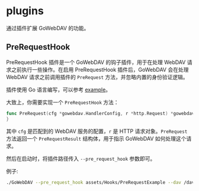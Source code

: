 # plugins

通过插件扩展 GoWebDAV 的功能。

## PreRequestHook

PreRequestHook 插件是一个 GoWebDAV 的钩子插件，用于在处理 WebDAV 请求之前执行一些操作。在启用 PreRequestHook 插件后，GoWebDAV 会在处理 WebDAV 请求之前调用插件的 `PreRequest` 方法，并忽略内置的身份验证逻辑。

插件使用 Go 语言编写，可以参考 [example](../assets/Plugins/PreRequestExample)。

大致上，你需要实现一个 `PreRequestHook` 方法：

```go
func PreRequest(cfg *gowebdav.HandlerConfig, r *http.Request) *gowebdav.PreRequestResult {
}
```

其中 `cfg` 是匹配到的 WebDAV 服务的配置，`r` 是 HTTP 请求对象。`PreRequest` 方法返回一个 `PreRequestResult` 结构体，用于指示 GoWebDAV 如何处理这个请求。

然后在启动时，将插件路径传入 `--pre_request_hook` 参数即可。

例子:

```sh
./GoWebDAV --pre_request_hook assets/Hooks/PreRequestExample --dav /dav1,./dir1,null,null,true;/dav2,./dir2,null,null,true
```
